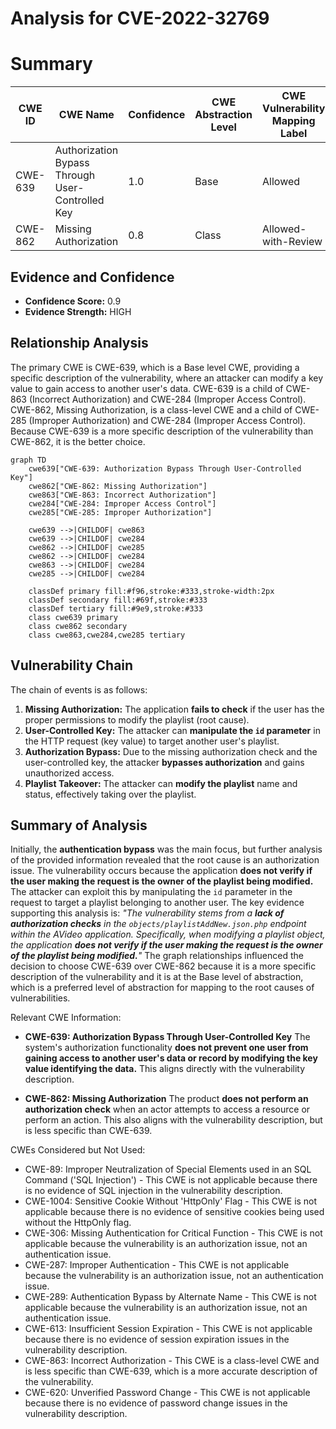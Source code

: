 # Analysis for CVE-2022-32769

# Summary
| CWE ID | CWE Name | Confidence | CWE Abstraction Level | CWE Vulnerability Mapping Label | CWE-Vulnerability Mapping Notes |
|---|---|---|---|---|---|
| CWE-639 | Authorization Bypass Through User-Controlled Key | 1.0 | Base | Allowed | Primary CWE |
| CWE-862 | Missing Authorization | 0.8 | Class | Allowed-with-Review | Secondary Candidate |

## Evidence and Confidence

*   **Confidence Score:** 0.9
*   **Evidence Strength:** HIGH

## Relationship Analysis
The primary CWE is CWE-639, which is a Base level CWE, providing a specific description of the vulnerability, where an attacker can modify a key value to gain access to another user's data. CWE-639 is a child of CWE-863 (Incorrect Authorization) and CWE-284 (Improper Access Control). CWE-862, Missing Authorization, is a class-level CWE and a child of CWE-285 (Improper Authorization) and CWE-284 (Improper Access Control). Because CWE-639 is a more specific description of the vulnerability than CWE-862, it is the better choice.

```mermaid
graph TD
    cwe639["CWE-639: Authorization Bypass Through User-Controlled Key"]
    cwe862["CWE-862: Missing Authorization"]
    cwe863["CWE-863: Incorrect Authorization"]
    cwe284["CWE-284: Improper Access Control"]
    cwe285["CWE-285: Improper Authorization"]

    cwe639 -->|CHILDOF| cwe863
    cwe639 -->|CHILDOF| cwe284
    cwe862 -->|CHILDOF| cwe285
    cwe862 -->|CHILDOF| cwe284
    cwe863 -->|CHILDOF| cwe284
    cwe285 -->|CHILDOF| cwe284

    classDef primary fill:#f96,stroke:#333,stroke-width:2px
    classDef secondary fill:#69f,stroke:#333
    classDef tertiary fill:#9e9,stroke:#333
    class cwe639 primary
    class cwe862 secondary
    class cwe863,cwe284,cwe285 tertiary
```

## Vulnerability Chain
The chain of events is as follows:
1.  **Missing Authorization:** The application **fails to check** if the user has the proper permissions to modify the playlist (root cause).
2.  **User-Controlled Key:** The attacker can **manipulate the `id` parameter** in the HTTP request (key value) to target another user's playlist.
3.  **Authorization Bypass:** Due to the missing authorization check and the user-controlled key, the attacker **bypasses authorization** and gains unauthorized access.
4.  **Playlist Takeover:** The attacker can **modify the playlist** name and status, effectively taking over the playlist.

## Summary of Analysis
Initially, the **authentication bypass** was the main focus, but further analysis of the provided information revealed that the root cause is an authorization issue.
The vulnerability occurs because the application **does not verify if the user making the request is the owner of the playlist being modified.** The attacker can exploit this by manipulating the `id` parameter in the request to target a playlist belonging to another user.
The key evidence supporting this analysis is:
*"The vulnerability stems from a **lack of authorization checks** in the `objects/playlistAddNew.json.php` endpoint within the AVideo application. Specifically, when modifying a playlist object, the application **does not verify if the user making the request is the owner of the playlist being modified.**"*
The graph relationships influenced the decision to choose CWE-639 over CWE-862 because it is a more specific description of the vulnerability and it is at the Base level of abstraction, which is a preferred level of abstraction for mapping to the root causes of vulnerabilities.

Relevant CWE Information:

*   **CWE-639: Authorization Bypass Through User-Controlled Key** The system's authorization functionality **does not prevent one user from gaining access to another user's data or record by modifying the key value identifying the data.** This aligns directly with the vulnerability description.

*   **CWE-862: Missing Authorization** The product **does not perform an authorization check** when an actor attempts to access a resource or perform an action. This also aligns with the vulnerability description, but is less specific than CWE-639.

CWEs Considered but Not Used:

*   CWE-89: Improper Neutralization of Special Elements used in an SQL Command ('SQL Injection') - This CWE is not applicable because there is no evidence of SQL injection in the vulnerability description.
*   CWE-1004: Sensitive Cookie Without 'HttpOnly' Flag - This CWE is not applicable because there is no evidence of sensitive cookies being used without the HttpOnly flag.
*   CWE-306: Missing Authentication for Critical Function - This CWE is not applicable because the vulnerability is an authorization issue, not an authentication issue.
*   CWE-287: Improper Authentication - This CWE is not applicable because the vulnerability is an authorization issue, not an authentication issue.
*   CWE-289: Authentication Bypass by Alternate Name - This CWE is not applicable because the vulnerability is an authorization issue, not an authentication issue.
*   CWE-613: Insufficient Session Expiration - This CWE is not applicable because there is no evidence of session expiration issues in the vulnerability description.
*   CWE-863: Incorrect Authorization - This CWE is a class-level CWE and is less specific than CWE-639, which is a more accurate description of the vulnerability.
*   CWE-620: Unverified Password Change - This CWE is not applicable because there is no evidence of password change issues in the vulnerability description.